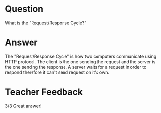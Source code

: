 # Question

What is the "Request/Response Cycle?"

# Answer

The "Request/Response Cycle" is how two computers communicate using HTTP protocol. The client is the one sending the request and the server is the one sending the response. A server waits for a request in order to respond therefore it can't send request on it's own.

# Teacher Feedback
3/3
Great answer! 